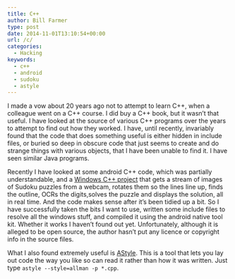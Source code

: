 ```yaml
---
title: C++
author: Bill Farmer
type: post
date: 2014-11-01T13:10:54+00:00
url: /c/
categories:
  - Hacking
keywords:
  - c++
  - android
  - sudoku
  - astyle
---
```

I made a vow about 20 years ago not to attempt to learn C++, when a colleague went on a C++ course. I did buy a C++ book, but it wasn&rsquo;t that useful. I have looked at the source of various C++ programs over the years to attempt to find out how they worked. I have, until recently, invariably found that the code that does something useful is either hidden in include files, or buried so deep in obscure code that just seems to create and do strange things with various objects, that I have been unable to find it. I have seen similar Java programs.

Recently I have looked at some android C++ code, which was partially understandable, and a [Windows C++ project][1] that gets a stream of images of Sudoku puzzles from a webcam, rotates them so the lines line up, finds the outline, OCRs the digits,solves the puzzle and displays the solution, all in real time. And the code makes sense after it&rsquo;s been tidied up a bit. So I have successfully taken the bits I want to use, written some include files to resolve all the windows stuff, and compiled it using the android native tool kit. Whether it works I haven&rsquo;t found out yet. Unfortunately, although it is alleged to be open source, the author hasn&rsquo;t put any licence or copyright info in the source files.

What I also found extremely useful is [AStyle][2]. This is a tool that lets you lay out code the way you like so can read it rather than how it was written. Just type `astyle --style=allman -p *.cpp`.

 [1]: http://www.codeproject.com/Articles/238114/Realtime-Webcam-Sudoku-Solver
 [2]: http://sourceforge.net/projects/astyle
